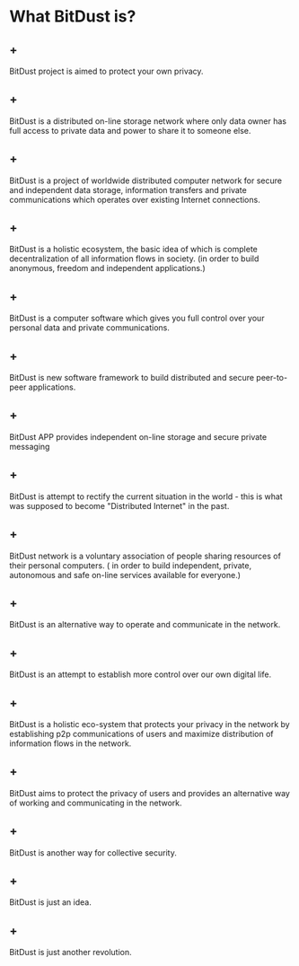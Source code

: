 # What BitDust is?

## +

BitDust project is aimed to protect your own privacy.


## +

BitDust is a distributed on-line storage network where only data owner has full access to private data and power to share it to someone else.


## +

BitDust is a project of worldwide distributed computer network for secure and independent data storage, information transfers and private communications which operates over existing Internet connections.


## +

BitDust is a holistic ecosystem, the basic idea of which is complete decentralization of all information flows in society.
(in order to build anonymous, freedom and independent applications.)


## +

BitDust is a computer software which gives you full control over your personal data and private communications.


## +

BitDust is new software framework to build distributed and secure peer-to-peer applications.


## +

BitDust APP provides independent on-line storage and secure private messaging


## +

BitDust is attempt to rectify the current situation in the world - this is what was supposed to become "Distributed Internet" in the past.


## +

BitDust network is a voluntary association of people sharing resources of their personal computers.
( in order to build independent, private, autonomous and safe on-line services available for everyone.)

## +

BitDust is an alternative way to operate and communicate in the network.


## +

BitDust is an attempt to establish more control over our own digital life.


## +

BitDust is a holistic eco-system that protects your privacy in the network
by establishing p2p communications of users and maximize distribution of
information flows in the network.


## +

BitDust aims to protect the privacy of users and provides an alternative way of working and communicating in the network.


## +

BitDust is another way for collective security.


## +

BitDust is just an idea.


## +

BitDust is just another revolution.


<div class=fbcomments markdown="1">
</div>

